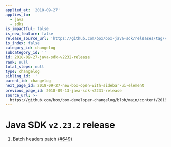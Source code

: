 ```yaml
---
applied_at: '2018-09-27'
applies_to:
  - java
  - sdks
is_impactful: false
is_new_feature: false
release_source_url: 'https://github.com/box/box-java-sdk/releases/tag/v2.23.2'
is_index: false
category_id: changelog
subcategory_id: ''
id: 2018-09-27-java-sdk-v2232-release
rank: null
total_steps: null
type: changelog
sibling_id: ''
parent_id: changelog
next_page_id: 2018-09-27-new-box-open-with-sidebar-ui-element
previous_page_id: 2018-09-13-java-sdk-v2231-release
source_url: >-
  https://github.com/box/box-developer-changelog/blob/main/content/2018/09-27-java-sdk-v2232-release.md
---
```

# Java SDK `v2.23.2` release

1. Batch headers patch ([#649](https://github.com/box/box-java-sdk/pull/649))